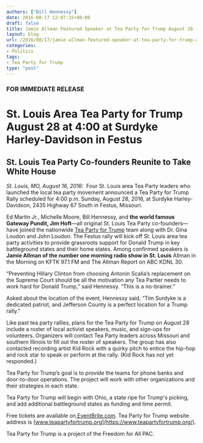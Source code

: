 ```yaml
---
authors: ["Bill Hennessy"]
date: 2016-08-17 12:07:15+00:00
draft: false
title: Jamie Allman Featured Speaker at Tea Party for Trump August 28
layout: blog
url: /2016/08/17/jamie-allman-featured-speaker-at-tea-party-for-trump-august-28/
categories:
- Politics
tags:
- Tea Party for Trump
type: "post"
---
```


### FOR IMMEDIATE RELEASE





# St. Louis Area Tea Party for Trump August 28 at 4:00 at Surdyke Harley-Davidson in Festus





## St. Louis Tea Party Co-founders Reunite to Take White House



_St. Louis, MO, August 16, 2016:_  Four St. Louis area Tea Party leaders who launched the local tea party movement announced a Tea Party for Trump Rally scheduled for 4:00 p.m. Sunday, August 28, 2016, at Surdyke Harley-Davidson, 2435 Highway 67 South in Festus, Missouri.

Ed Martin Jr., Michelle Moore, Bill Hennessy, and **the world famous Gateway Pundit, Jim Hoft**—all original St. Louis Tea Party co-founders—have joined the nationwide [Tea Party for Trump](https://teapartyfortrump.org) team along with Dr. Gina Loudon and John Loudon. The Festus rally will kick off St. Louis area tea party activities to provide grassroots support for Donald Trump in key battleground states and their home states. Among confirmed speakers is **Jamie Allman of the number one morning radio show in St. Louis** Allman in the Morning on KFTK 97.1 FM and The Allman Report on ABC KDNL 30.

“Preventing Hillary Clinton from choosing Antonin Scalia’s replacement on the Supreme Court should be all the motivation any Tea Partier needs to work hard for Donald Trump,” said Hennessy. “This is a no-brainer.”

Asked about the location of the event, Hennessy said, “Tim Surdyke is a dedicated patriot, and Jefferson County is a perfect location for a Trump rally.”

Like past tea party rallies, plans for the Tea Party for Trump on August 28 include a roster of local activist speakers, music, and sign-ups for volunteers. Organizers will contact Tea Party leaders across Missouri and southern Illinois to fill out the roster of speakers. The group has also contacted recording artist Kid Rock with a quirky pitch to entice the hip-hop and rock star to speak or perform at the rally. (Kid Rock has not yet responded.)

Tea Party for Trump’s goal is to provide the teams for phone banks and door-to-door operations. The project will work with other organizations and their strategies in each state.

Tea Party for Trump will begin with Ohio, a state ripe for Trump's picking, and add additional battleground states as funding and time permit.

Free tickets are available on[ EventBrite.com](https://www.eventbrite.com/e/tea-party-for-trump-rally-tickets-2832864173?utm-medium=discovery&utm-campaign=social&utm-content=attendeeshare&aff=escb&utm-source=cp&utm-term=listing). Tea Party for Trump website address is [www.teapartyfortrump.org](https://www.teapartyfortrump.org/).

Tea Party for Trump is a project of the Freedom for All PAC.
